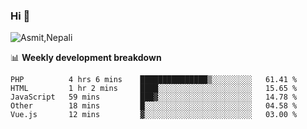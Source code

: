 ### Hi 👋

![Asmit,Nepali](https://media.giphy.com/media/L8K62iTDkzGX6/giphy.gif)
<!--
**asmit99nepali/asmit99nepali** is a ✨ _special_ ✨ repository because its `README.md` (this file) appears on your GitHub profile.

Here are some ideas to get you started:

- 🔭 I’m currently working on ...
- 🌱 I’m currently learning ...
- 👯 I’m looking to collaborate on ...
- 🤔 I’m looking for help with ...
- 💬 Ask me about ...
- 📫 How to reach me: ...
- 😄 Pronouns: ...
- ⚡ Fun fact: ...
-->


📊 **Weekly development breakdown**
<!--START_SECTION:waka-->
```text
PHP          4 hrs 6 mins    ███████████████▒░░░░░░░░░   61.41 % 
HTML         1 hr 2 mins     ████░░░░░░░░░░░░░░░░░░░░░   15.65 % 
JavaScript   59 mins         ███▓░░░░░░░░░░░░░░░░░░░░░   14.78 % 
Other        18 mins         █░░░░░░░░░░░░░░░░░░░░░░░░   04.58 % 
Vue.js       12 mins         ▓░░░░░░░░░░░░░░░░░░░░░░░░   03.00 % 
```
<!--END_SECTION:waka-->

